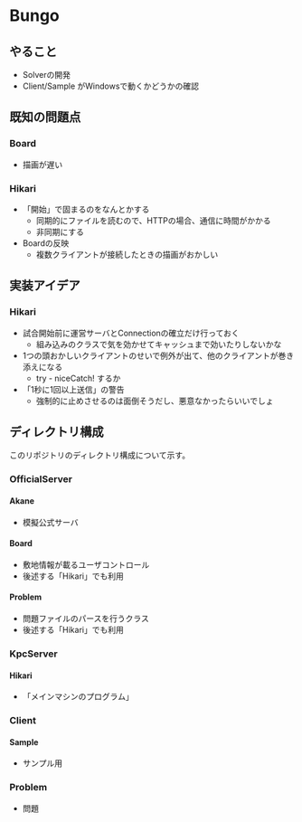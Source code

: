 # Bungo

## やること

* Solverの開発
* Client/Sample がWindowsで動くかどうかの確認

## 既知の問題点

### Board

* 描画が遅い

### Hikari

* 「開始」で固まるのをなんとかする
  * 同期的にファイルを読むので、HTTPの場合、通信に時間がかかる
  * 非同期にする
* Boardの反映
  * 複数クライアントが接続したときの描画がおかしい


## 実装アイデア

### Hikari

* 試合開始前に運営サーバとConnectionの確立だけ行っておく
  * 組み込みのクラスで気を効かせてキャッシュまで効いたりしないかな
* 1つの頭おかしいクライアントのせいで例外が出て、他のクライアントが巻き添えになる
  * try - niceCatch! するか
* 「1秒に1回以上送信」の警告
  * 強制的に止めさせるのは面倒そうだし、悪意なかったらいいでしょ
  
  

## ディレクトリ構成
このリポジトリのディレクトリ構成について示す。

### OfficialServer

#### Akane
* 模擬公式サーバ

#### Board
* 敷地情報が載るユーザコントロール
* 後述する「Hikari」でも利用

#### Problem
* 問題ファイルのパースを行うクラス
* 後述する「Hikari」でも利用


### KpcServer

#### Hikari

* 「メインマシンのプログラム」


### Client

#### Sample

* サンプル用


### Problem

* 問題